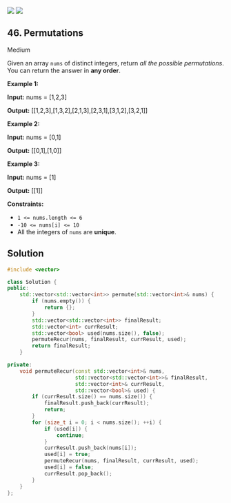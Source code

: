 [![](https://img.shields.io/github/stars/javadev/LeetCode-in-All?label=Stars&style=flat-square)](https://github.com/javadev/LeetCode-in-All)
[![](https://img.shields.io/github/forks/javadev/LeetCode-in-All?label=Fork%20me%20on%20GitHub%20&style=flat-square)](https://github.com/javadev/LeetCode-in-All/fork)

## 46\. Permutations

Medium

Given an array `nums` of distinct integers, return _all the possible permutations_. You can return the answer in **any order**.

**Example 1:**

**Input:** nums = [1,2,3]

**Output:** [[1,2,3],[1,3,2],[2,1,3],[2,3,1],[3,1,2],[3,2,1]] 

**Example 2:**

**Input:** nums = [0,1]

**Output:** [[0,1],[1,0]] 

**Example 3:**

**Input:** nums = [1]

**Output:** [[1]] 

**Constraints:**

*   `1 <= nums.length <= 6`
*   `-10 <= nums[i] <= 10`
*   All the integers of `nums` are **unique**.

## Solution

```cpp
#include <vector>

class Solution {
public:
    std::vector<std::vector<int>> permute(std::vector<int>& nums) {
        if (nums.empty()) {
            return {};
        }
        std::vector<std::vector<int>> finalResult;
        std::vector<int> currResult;
        std::vector<bool> used(nums.size(), false);
        permuteRecur(nums, finalResult, currResult, used);
        return finalResult;
    }

private:
    void permuteRecur(const std::vector<int>& nums, 
                      std::vector<std::vector<int>>& finalResult, 
                      std::vector<int>& currResult, 
                      std::vector<bool>& used) {
        if (currResult.size() == nums.size()) {
            finalResult.push_back(currResult);
            return;
        }
        for (size_t i = 0; i < nums.size(); ++i) {
            if (used[i]) {
                continue;
            }
            currResult.push_back(nums[i]);
            used[i] = true;
            permuteRecur(nums, finalResult, currResult, used);
            used[i] = false;
            currResult.pop_back();
        }
    }
};
```